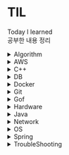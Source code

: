 # TIL
Today I learned  
공부한 내용 정리
<details>
<summary>Algorithm</summary>

<details>
<summary>Category</summary>

- [BackTracking](./Algorithm/Category/BackTracking.md)
- [BFS](./Algorithm/Category/BFS.md)
- [Big-O](./Algorithm/Category/Big-O.md)
- [Binary Search](./Algorithm/Category/BinarySearch.md)
- [Binary Search Tree](./Algorithm/Category/BinarySearchTree.md)
- [Binary Tree](./Algorithm/Category/BinaryTree.md)
- [DFS](./Algorithm/Category/DFS.md)
- [Graph](./Algorithm/Category/Graph.md)
- [Hash Table](./Algorithm/Category/HashTable.md)
- [Linked List](./Algorithm/Category/LinkedList.md)
- [Queue](./Algorithm/Category/Queue.md)
- [Bubblesort](./Algorithm/Category/Sort-Bubblesort.md)
- [Heapsort](./Algorithm/Category/Sort-Heapsort.md)
- [Insertionsort](./Algorithm/Category/Sort-Insertionsort.md)
- [Mergesort](./Algorithm/Category/Sort-Mergesort.md)
- [Quiksort](./Algorithm/Category/Sort-Quiksort.md)
- [Selectionsort](./Algorithm/Category/Sort-Selectionsort.md)
- [Stack](./Algorithm/Category/Stack.md)
</details>

- [N-Queen](./Algorithm/N_Queen.md)
</details>

<details>
<summary>AWS</summary>

- [AWS](./AWS/AWS.md)
- [S3](./AWS/S3.md)
</details>

<details>
<summary>C++</summary>

- [assert](./C%2B%2B/assert.md)
- [binary_search](./C%2B%2B/binary_search.md)
- [heapsort](./C%2B%2B/heapsort.md)
- [priority_queue](./C%2B%2B/priority_queue.md)
- [substr function speed](./C%2B%2B/speed_substr.md)
</details>

<details>
<summary>DB</summary>

- [Normalization](./DB/Database_Normalization.md)
- [Redis vs RDBMS](./DB/RedisVsRdbms.md)
</details>

<details>
<summary>Docker</summary>

- None
</details>

<details>
<summary>Git</summary>

- [Fetch vs Pull](./Git/Git_Fetch_Pull.md)
- [Issue](./Git/GitHub_Issues.md)
- [MarkDown](./Git/MarkDown-guide.md)
</details>

<details>
<summary>Gof</summary>

- [Builder](./GoF/Builder.md)
- [Singletone](./Gof/Singletone.md)
</details>

<details>
<summary>Hardware</summary>

- [Cache](./Hardware/Cache.md)
</details>

<details>
<summary>Java</summary>

- [Framework & Library](./Java/Framework%26Library.md)
- [Interface Vs Abstract](./Java/InterfaceVsAbstract.md)
- [Lambda Expression](./Java/LambdaExpression.md)
- [Stream](./Java/Stream.md)
- [super](./Java/super.md)
</details>

<details>
<summary>Network</summary>

- [API](./Network/API.md)
- [Cookie & Session](./Network/Cookie_Session.md)
- [CORS](./Network/CORS.md)
- [JWT](./Network/JWT.md)
- [XSS & CSRF](./Network/XSS_CSRF.md)
</details>

<details>
<summary>OS</summary>

- []()
</details>


<details>
<summary>Spring</summary>

<details>
<summary>Annotations</summary>

- [Annotations](./Spring/Annotations/Annotations.md)
</details>

<details>
<summary>JPA</summary>

- [Jpa Data Delete](./Spring/JPA/Jpa_Data_Delete.md)
- [Jpa Relation](./Spring/JPA/Jpa_Relation.md)
- [JPA](./Spring/JPA/JPA.md)
- [N+1 문제](./Spring/JPA/N%2B1.md)
</details>

<details>
<summary>SpringSecurity</summary>

- [Authentication & Authorization](./Spring/SpringSecurity/Authentication%26Authorization.md)
- [Spring Security Architecture](./Spring/SpringSecurity/SpringSecurityArchitecture.md)
</details>

- [AOP](./Spring/AOP.md)
- [DI](./Spring/DI.md)
- [Mapping Entities to Dtos](./Spring/Mapping_Entity_to_Dto.md)
- [Paging and Infinity Scroll](./Spring/Paging_and_Infinity_Scroll.md)
- [Recursive Relation](./Spring/Recursive_Relation.md)
- [Springboot](./Spring/Spring%26SpringBoot.md)
- [Validation & Error](./Spring/Validation%26ErrorCheck.md)
- [WebSocket Stomp](./Spring/WebSocket_Stomp.md)
</details>

<details>
<summary>TroubleShooting</summary>

- [How To Update Board Files](./TroubleShooting/Board_File_Update.md)
- [Dto DI](./TroubleShooting/Dto_Dependency_Injection_Fail.md)
- [Jpa delte query not being executed](./TroubleShooting/JPA_Delete_Fail.md)
- [Jpa Infinity Loop](./TroubleShooting/JPA_Relation_Infinity_Loop.md)
- [Lazy Exception](./TroubleShooting/Lazy_Exception.md)
- [Multiple Chat Message Error](./TroubleShooting/Multiple_Chat_Error.md)
- [Multiple Content Types in ResponseEntity\<ResponseDto\>](./TroubleShooting/Multiple_Content_Type_in_ResponseDto.md)
- [Recieving Form Data From Controller](./TroubleShooting/Receiving_Form_Data_From_Controller.md)
- [RequestDto Getters and Setters](./TroubleShooting/RequestDto_Getter_Setter.md)
- [Stomp Disconnection sessionId](./TroubleShooting/Stomp_Disconnect.md)
- [Test Code "Strict stubbing argument mismatch"](./TroubleShooting/Test_Strict_stubbing_argument_mismatch.md)
- [Websocket and Jwt Authentication](./TroubleShooting/WebSocket_And_Security.md)
</details>
